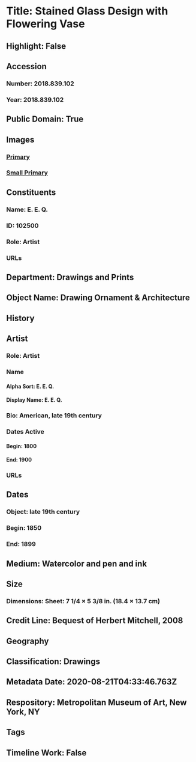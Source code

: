 # Title: Stained Glass Design with Flowering Vase
## Highlight: False
## Accession
### Number: 2018.839.102
### Year: 2018.839.102
## Public Domain: True
## Images
### [Primary](https://images.metmuseum.org/CRDImages/dp/original/DP879148.jpg)
### [Small Primary](https://images.metmuseum.org/CRDImages/dp/web-large/DP879148.jpg)
## Constituents
### Name: E. E. Q.
### ID: 102500
### Role: Artist
### URLs
## Department: Drawings and Prints
## Object Name: Drawing Ornament & Architecture
## History
## Artist
### Role: Artist
### Name
#### Alpha Sort: E. E. Q.
#### Display Name: E. E. Q.
### Bio: American, late 19th century
### Dates Active
#### Begin: 1800
#### End: 1900
### URLs
## Dates
### Object: late 19th century
### Begin: 1850
### End: 1899
## Medium: Watercolor and pen and ink
## Size
### Dimensions: Sheet: 7 1/4 × 5 3/8 in. (18.4 × 13.7 cm)
## Credit Line: Bequest of Herbert Mitchell, 2008
## Geography
## Classification: Drawings
## Metadata Date: 2020-08-21T04:33:46.763Z
## Respository: Metropolitan Museum of Art, New York, NY
## Tags
## Timeline Work: False